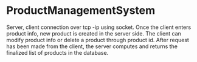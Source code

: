 # ProductManagementSystem

Server, client connection over tcp -ip using socket.
Once the client enters product info, new product is created in the server side.
The client can modify product info or delete a product through product id.
After request has been made from the client, the server computes and returns the finalized list of products in the database.
